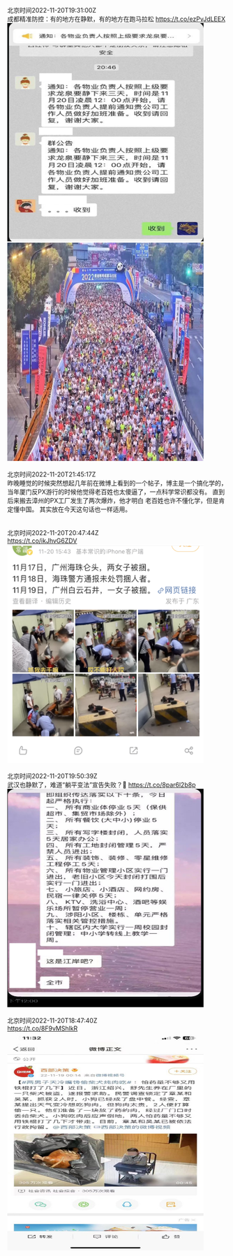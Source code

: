 北京时间2022-11-20T19:31:00Z<br>成都精准防控：有的地方在静默，有的地方在跑马拉松 https://t.co/ezPvJdLEEX<br><img src='/temp/image/2022/o-Month-11/1594292219372244992_0.jpg' width='450' height='500'><img src='/temp/image/2022/o-Month-11/1594292219372244992_1.jpg' width='450' height='500'><br><br>北京时间2022-11-20T21:45:17Z<br>昨晚睡觉的时候突然想起几年前在微博上看到的一个帖子，博主是一个搞化学的，当年厦门反PX游行的时候他觉得老百姓也太傻逼了，一点科学常识都没有。
直到后来搬去漳州的PX工厂发生了两次爆炸，他才明白
老百姓也许不懂化学，但是肯定懂中国。
其实放在今天这句话也一样适用。<br><br><br>北京时间2022-11-20T20:47:44Z<br>https://t.co/ikJhvG6ZDV<br><img src='/temp/image/2022/o-Month-11/1594311531520475136_0.jpg' width='450' height='500'><br><br>北京时间2022-11-20T19:50:39Z<br>武汉也静默了，难道“躺平变法”宣告失败？🧐 https://t.co/8par6l2b8p<br><img src='/temp/image/2022/o-Month-11/1594297165756928000_0.jpg' width='450' height='500'><br><br>北京时间2022-11-20T18:47:40Z<br>https://t.co/8F9vMShlkR<br><img src='/temp/image/2022/o-Month-11/1594281314315911168_0.jpg' width='450' height='500'><br><br>
